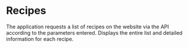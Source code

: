 # Recipes
The application requests a list of recipes on the website via the API
according to the parameters entered. 
Displays the entire list and detailed information for each recipe.
